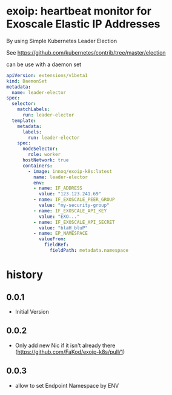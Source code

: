 # exoip: heartbeat monitor for Exoscale Elastic IP Addresses

By using Simple Kubernetes Leader Election

See <https://github.com/kubernetes/contrib/tree/master/election>

can be use with a daemon set

``` yaml
apiVersion: extensions/v1beta1
kind: DaemonSet
metadata:
  name: leader-elector
spec:
  selector:
    matchLabels:
      run: leader-elector
  template:
    metadata:
      labels:
        run: leader-elector
    spec:
      nodeSelector:
        role: worker
      hostNetwork: true
      containers:
        - image: innoq/exoip-k8s:latest
          name: leader-elector
          env:
          - name: IF_ADDRESS
            value: "123.123.241.69"
          - name: IF_EXOSCALE_PEER_GROUP
            value: "my-security-group"
          - name: IF_EXOSCALE_API_KEY
            value: "EXO..."
          - name: IF_EXOSCALE_API_SECRET
            value: "blaH_bluP"
          - name: EP_NAMESPACE
            valueFrom:
              fieldRef:
                fieldPath: metadata.namespace
```

# history

## 0.0.1

- Initial Version

## 0.0.2

- Only add new Nic if it isn't already there (<https://github.com/FaKod/exoip-k8s/pull/1>)

## 0.0.3

- allow to set Endpoint Namespace by ENV
